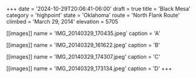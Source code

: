 +++
date = '2024-10-29T20:06:41-06:00'
draft = true
title = 'Black Mesa'
category = 'highpoint'
state = 'Oklahoma'
route = 'North Flank Route'
climbed = 'March 29, 2014'
elevation = 5705

[[images]]
name = 'IMG_20140329_170435.jpeg'
caption = 'A'

[[images]]
name = 'IMG_20140329_161622.jpeg'
caption = 'B'

[[images]]
name = 'IMG_20140329_174307.jpeg'
caption = 'C'

[[images]]
name = 'IMG_20140329_173134.jpeg'
caption = 'D'
+++
